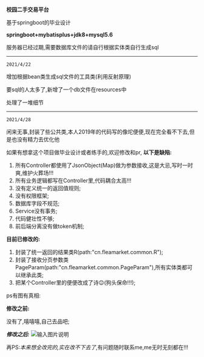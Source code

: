 **校园二手交易平台**

基于springboot的毕业设计

**springboot+mybatisplus+jdk8+mysql5.6**

服务器已经过期,需要数据库文件的请自行根据实体类自行生成sql

-----------------------------------------------
`2021/4/22`

增加根据bean类生成sql文件的工具类(利用反射原理)

要sql的人太多了,新增了一个db文件在resources中

处理了一堆细节


--------------------------------------------
`2021/4/28`

闲来无事,封装了些公共类,本人2019年的代码写的像坨便便,现在完全看不下去,但是也没有精力去优化他

如果有想拿这个项目做毕业设计或者练手的,欢迎修改和pr, **以下是缺陷:** 

1. 所有Controller都使用了JsonObject(Map)做为参数接收,这是大忌,写时一时爽,维护火葬场!!!
1. 所有业务逻辑都写在Controller里,代码耦合太高!!!
1. 没有定义统一的返回值规则;
1. 没有权限框架;
1. 数据库字段不规范;
1. Service没有事务;
1. 代码健壮性不够;
1. 前后端分离没有做token机制;
 
 **目前已修改的:** 

1. 封装了统一返回的结果类R(path:"cn.fleamarket.common.R");
1. 封装了接收分页参数类PageParam(path:"cn.fleamarket.common.PageParam"),所有实体类都可以继承此类;
1. 把某个Controller里的便便改成了诗😉(狗头保命!!!);

ps有图有真相:

**修改之前:**

没有了,嘻嘻嘻,自己去品吧;

***修改之后:***
![输入图片说明](https://images.gitee.com/uploads/images/2021/0428/180055_5926d6df_5074282.png "1619603948.png")

再PS:*本来想全改完的,实在改不下去了*,有问题随时联系me,me无时无刻都在!!!


